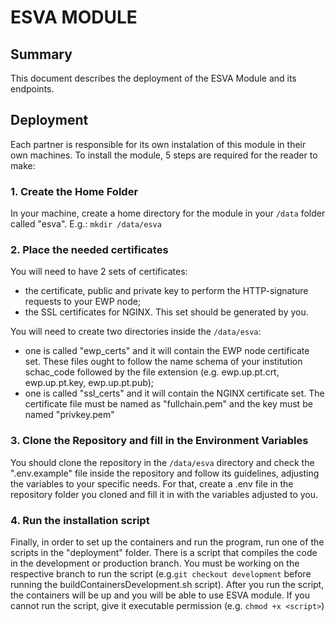 # ESVA MODULE

## Summary
This document describes the deployment of the ESVA Module and its endpoints. 

## Deployment
Each partner is responsible for its own instalation of this module in their own machines. To install the module, 5 steps are required for the reader to make:

### 1. Create the Home Folder
In your machine, create a home directory for the module in your `/data` folder called "esva".
E.g.: `mkdir /data/esva`

### 2. Place the needed certificates
You will need to have 2 sets of certificates: 
 - the certificate, public and private key to perform the HTTP-signature requests to your EWP node;
 - the SSL certificates for NGINX. This set should be generated by you.
 
You will need to create two directories inside the `/data/esva`:

 - one is called "ewp_certs" and it will contain the EWP node certificate set. These files ought to follow the name schema of your institution schac_code followed by the file extension (e.g. ewp.up.pt.crt, ewp.up.pt.key, ewp.up.pt.pub);
 - one is called "ssl_certs" and it will contain the NGINX certificate set. The certificate file must be named as "fullchain.pem" and the key must be named "privkey.pem"

### 3. Clone the Repository and fill in the Environment Variables
You should clone the repository in the `/data/esva` directory and check the ".env.example" file inside the repository and follow its guidelines, adjusting the variables to your specific needs. For that, create a .env file in the repository folder you cloned and fill it in with the variables adjusted to you.

### 4. Run the installation script
Finally, in order to set up the containers and run the program, run one of the scripts in the "deployment" folder. 
There is a script that compiles the code in the development or production branch. You must be working on the respective branch to run the script (e.g.`git checkout development` before running the buildContainersDevelopment.sh script).
After you run the script, the containers will be up and you will be able to use ESVA module.
If you cannot run the script, give it executable permission (e.g. `chmod +x <script>`)